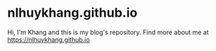 # nlhuykhang.github.io
Hi, I'm Khang and this is my blog's repository.
Find more about me at https://nlhuykhang.github.io

